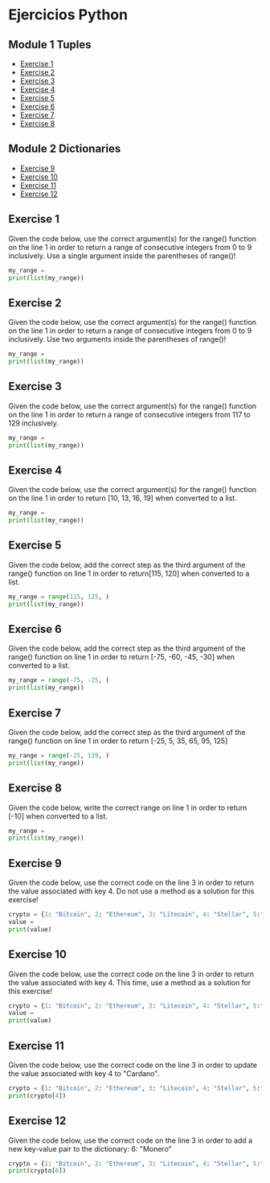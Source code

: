 # Ejercicios Python  

## Module 1 Tuples

- [Exercise 1](#exercise-1)
- [Exercise 2](#exercise-2)
- [Exercise 3](#exercise-3)
- [Exercise 4](#exercise-4)
- [Exercise 5](#exercise-5)
- [Exercise 6](#exercise-6)
- [Exercise 7](#exercise-7)
- [Exercise 8](#exercise-8)

## Module 2 Dictionaries

- [Exercise 9](#exercise-9)
- [Exercise 10](#exercise-10)
- [Exercise 11](#exercise-11)
- [Exercise 12](#exercise-12)

## Exercise 1

Given the code below, use the correct argument(s) for the range() function on the line 1 in order to return a range of consecutive integers from 0 to 9 inclusively. Use a single argument inside the parentheses of range()!

```python
my_range =
print(list(my_range))
```

## Exercise 2

Given the code below, use the correct argument(s) for the range() function on the line 1 in order to return a range of consecutive integers from 0 to 9 inclusively. Use two arguments inside the parentheses of range()!

```python
my_range =
print(list(my_range))
```

## Exercise 3

Given the code below, use the correct argument(s) for the range() function on the line 1 in order to return a range of consecutive integers from 117 to 129 inclusively.

```python
my_range =
print(list(my_range))
```

## Exercise 4

Given the code below, use the correct argument(s) for the range() function on the line 1 in order to return [10, 13, 16, 19] when converted to a list.

```python
my_range =
print(list(my_range))
```

## Exercise 5

Given the code below, add the correct step as the third argument of the range() function on line 1 in order to return[115, 120] when converted to a list.

```python
my_range = range(115, 125, )
print(list(my_range))
```

## Exercise 6

Given the code below, add the correct step as the third argument of the range() function on line 1 in order to return [-75, -60, -45, -30] when converted to a list.

```python
my_range = range(-75, -25, )
print(list(my_range))
```

## Exercise 7

Given the code below, add the correct step as the third argument of the range() function on line 1 in order to return [-25, 5, 35, 65, 95, 125]

```python
my_range = range(-25, 139, )
print(list(my_range))
```

## Exercise 8

Given the code below, write the correct range on line 1 in order to return [-10] when converted to a list.

```python
my_range = 
print(list(my_range))
```

## Exercise 9

Given the code below, use the correct code on the line 3 in order to return the value associated with key 4. Do not use a method as a solution for this exercise!

```python
crypto = {1: "Bitcoin", 2: "Ethereum", 3: "Litecoin", 4: "Stellar", 5:"XRP"}
value = 
print(value)
```

## Exercise 10

Given the code below, use the correct code on the line 3 in order to return the value associated with key 4. This time, use a method as a solution for this exercise!

```python
crypto = {1: "Bitcoin", 2: "Ethereum", 3: "Litecoin", 4: "Stellar", 5:"XRP"}
value = 
print(value)
```

## Exercise 11

Given the code below, use the correct code on the line 3 in order to update the value associated with key 4 to "Cardano".

```python
crypto = {1: "Bitcoin", 2: "Ethereum", 3: "Litecoin", 4: "Stellar", 5:"XRP"}
print(crypto[4])
```

## Exercise 12

Given the code below, use the correct code on the line 3 in order to add a new key-value pair to the dictionary: 6: "Monero"

```python
crypto = {1: "Bitcoin", 2: "Ethereum", 3: "Litecoin", 4: "Stellar", 5:"XRP"}
print(crypto[6])
```
